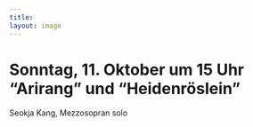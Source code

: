 ```yaml
---
title: 
layout: image
---
```


# Sonntag, 11. Oktober um 15 Uhr  “Arirang” und “Heidenröslein” 


Seokja Kang, Mezzosopran solo